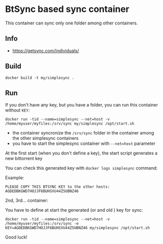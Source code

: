 # BtSync based sync container

This container can sync only one folder among other containers.  

## Info

  - https://getsync.com/individuals/

## Build

```
docker build -t my/simplesync .
```

## Run

If you don't have any key, but you have a folder, you can run this container without `KEY`:

```
docker run -tid --name=simplesync --net=host -v /home/myuser/myfiles:/srv/sync my/simplesync /opt/start.sh
```

  - the container syncronize the `/srv/sync` folder in the container among the other simplesync containers 
  - you have to start the simplesync container with `--net=host` parameter
  
At the first start (when you don't define a key), the start script generates a new bittorrent key

You can check this generated key with `docker logs simplesync` command:

Example:
```
PLEASE COPY THIS BTSYNC KEY to the other hosts: AGDEDBKGWD7HOJJF6BUHSVU44Z5UBNZ46
```

2nd, 3rd... container:

You have to define at start the generated (or and old ) key for sync:

```
docker run -tid --name=simplesync --net=host -v /home/myuser/myfiles:/srv/sync -e KEY=AGDEDBKGWD7HOJJF6BUHSVU44Z5UBNZ46 my/simplesync /opt/start.sh
```



Good luck!
